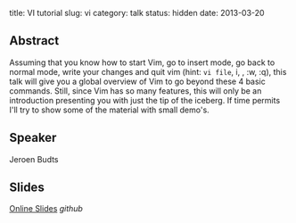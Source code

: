 title: VI tutorial
slug: vi
category: talk
status: hidden
date: 2013-03-20

Abstract
---------

Assuming that you know how to start Vim, go to insert mode, go back to normal mode, write your changes and quit vim (hint: `vi file`, i, <esc>, :w, :q), this talk will give you a global overview of Vim to go beyond these 4 basic commands. Still, since Vim has so many features, this will only be an introduction presenting you with just the tip of the iceberg. If time permits I'll try to show some of the material with small demo's.

Speaker
-------

Jeroen Budts

Slides
------
[Online Slides](https://github.com/teranex/talk-vim) _github_
